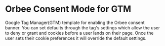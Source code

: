 # Orbee Consent Mode for GTM
Google Tag Manager(GTM) template for enabling the Orbee consent banner. You can set defaults through the tag's settings which allow the user to deny or grant and cookies before a user lands on their page. Once the user sets their cookie preferences it will override the default settings.